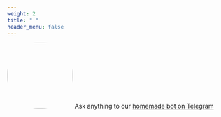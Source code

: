 ```yaml
---
weight: 2
title: " "
header_menu: false
---
```


<a href="https://t.me/cecinestpasun_bot" target="_blank"><img src="/images/bot.jpeg" style="border-radius: 70px; width: 150px;"/></a>
Ask anything to our <a href="https://t.me/cecinestpasun_bot" target="_blank">homemade bot on Telegram</a>